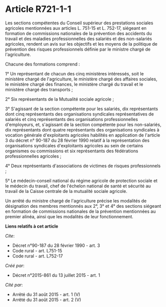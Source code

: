 # Article R721-1-1

Les sections compétentes du Conseil supérieur des prestations sociales agricoles mentionnées aux articles L. 751-15 et L.
752-17, siégeant en formation de commissions nationales de la prévention des accidents du travail et des maladies
professionnelles des salariés et des non-salariés agricoles, rendent un avis sur les objectifs et les moyens de la politique
de prévention des risques professionnels définie par le ministre chargé de l'agriculture. 

Chacune des formations comprend : 

1° Un représentant de chacun des cinq ministères intéressés, soit le ministère chargé de l'agriculture, le ministère chargé
des affaires sociales, le ministère chargé des finances, le ministère chargé du travail et le ministère chargé des
transports ; 

2° Six représentants de la Mutualité sociale agricole ; 

3° S'agissant de la section compétente pour les salariés, dix représentants dont cinq représentants des organisations
syndicales représentatives de salariés et cinq représentants des organisations professionnelles d'employeurs, et, s'agissant
de la section compétente pour les non-salariés, dix représentants dont quatre représentants des organisations syndicales à
vocation générale d'exploitants agricoles habilités en application de l'article 3 du décret n° 90-187 du 28 février 1990
relatif à la représentation des organisations syndicales d'exploitants agricoles au sein de certains organismes ou
commissions et six représentants des fédérations professionnelles agricoles ; 

4° Deux représentants d'associations de victimes de risques professionnels ; 

5° Le médecin-conseil national du régime agricole de protection sociale et le médecin du travail, chef de l'échelon national
de santé et sécurité au travail de la Caisse centrale de la mutualité sociale agricole. 

Un arrêté du ministre chargé de l'agriculture précise les modalités de désignation des membres mentionnés aux 2°, 3° et 4°
des sections siégeant en formation de commissions nationales de la prévention mentionnées au premier alinéa, ainsi que les
modalités de leur fonctionnement.

**Liens relatifs à cet article**

_Cite_:

  - Décret n°90-187 du 28 février 1990 - art. 3
  - Code rural - art. L751-15
  - Code rural - art. L752-17

_Créé par_:

  - Décret n°2015-861 du 13 juillet 2015 - art. 1

_Cité par_:

  - Arrêté du 31 août 2015 - art. 1 (V)
  - Arrêté du 31 août 2015 - art. 2 (V)
